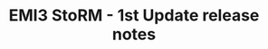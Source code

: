 ---
layout: release_note_release
title: "EMI3 StoRM - 1st Update release notes"
release_date: "03.06.2013"
release_description: "This was the first update for StoRM in EMI-3."
release_version: "EMI3-U1"
release_title: "EMI3 StoRM - 1st Update"
release_rfcs:
    - id: STOR-172
      type: bug
      component: storm-dynamic-info-provider storm-backend-server
      title: StoRM now correctly publishes information about storage area sizes in the information system.
    - id: STOR-148
      type: bug
      component: storm-native-libs storm-backend-server
      title: StoRM now leverages quota limits information gathered from the underlying GPFS filesystem to compute a storage area size
    - id: STOR-10
      type: bug
      component: storm-native libs storm-backend-server
      title: StoRM now gets quota information directly from GPFS filesystem
    - id: STOR-130
      type: bug
      component: yaim-storm
      title: StoRM GridHTTPs server is now correctly registered to start at system boot.
    - id: STOR-117
      type: bug
      component: storm-backend-server
      title: Duplicate prepare-to-get calls on a SURL are now correctly handled
    - id: STOR-113
      type: bug
      component: yaim-storm
      title: The StoRM YAIM module does not try to configure permissions on existing configured storage areas. It is assumed (and documented) that the correct permissions are set by the system administrator before running YAIM.
    - id: STOR-109
      type: bug
      component: storm-backend-server storm-gridhttps-server
      title: The Java JDK dependency has been fixed so that all StoRM packages explicitly requires OpenJDK.
    - id: STOR-230
      type: feature
      component: storm-gridhttps-server
      title: The StoRM WebDAV PROPFIND implementation performance has been improved.
release_components:
    - name: StoRM BackEnd
      package: storm-backend-server
      version: 1.11.1
    - name: StoRM native libs
      package: storm-native-libs
      version: 1.0.1
    - name: StoRM GridHTTPs
      package: storm-gridhttps-server
      version: 2.0.1
    - name: YAIM StoRM
      package: yaim-storm
      version: 4.3.2
    - name: StoRM dynamic info
      package: storm-dynamic-info-provider
      version: 1.7.6
---
